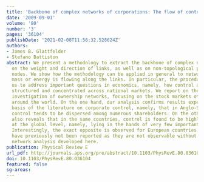 ```yaml
---
title: 'Backbone of complex networks of corporations: The flow of control'
date: '2009-09-01'
volume: '80'
number: '3'
pages: '36104'
publishDate: '2021-02-08T11:56:32.528624Z'
authors:
- James B. Glattfelder
- Stefano Battiston
abstract: We present a methodology to extract the backbone of complex networks based
  on the weight and direction of links, as well as on non-topological properties of
  nodes. We show how the methodology can be applied in general to networks in which
  mass or energy is flowing along the links. In particular, the procedure enables
  us to address important questions in economics, namely, how control and wealth are
  structured and concentrated across national markets. We report on the first cross-country
  investigation of ownership networks, focusing on the stock markets of 48 countries
  around the world. On the one hand, our analysis confirms results expected on the
  basis of the literature on corporate control, namely, that in Anglo-Saxon countries
  control tends to be dispersed among numerous shareholders. On the other hand, it
  also reveals that in the same countries, control is found to be highly concentrated
  at the global level, namely, lying in the hands of very few important shareholders.
  Interestingly, the exact opposite is observed for European countries. These results
  have previously not been reported as they are not observable without the kind of
  network analysis developed here.
publication: Physical Review E
url_pdf: http://journals.aps.org/pre/abstract/10.1103/PhysRevE.80.036104
doi: 10.1103/PhysRevE.80.036104
featured: false
sg-areas:
---
```

